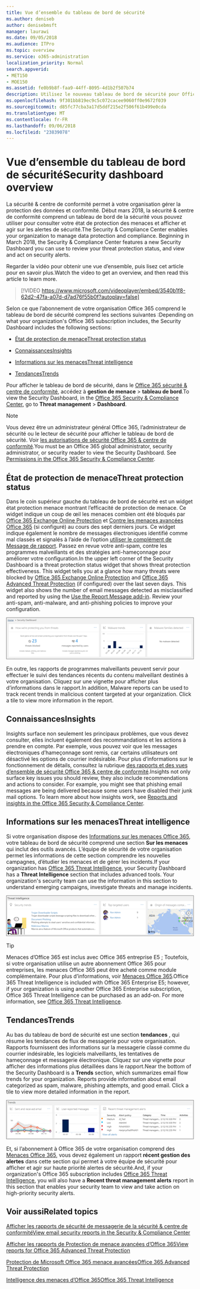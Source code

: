 ```yaml
---
title: Vue d’ensemble du tableau de bord de sécurité
ms.author: deniseb
author: denisebmsft
manager: laurawi
ms.date: 09/05/2018
ms.audience: ITPro
ms.topic: overview
ms.service: o365-administration
localization_priority: Normal
search.appverid:
- MET150
- MOE150
ms.assetid: fe0b9b8f-faa9-44ff-8095-4d1b2f507b74
description: Utilisez le nouveau tableau de bord de sécurité pour Office 365 threat protection état, de révision et d’afficher et agir sur les alertes de sécurité.
ms.openlocfilehash: 9f301bb819ec9c5c072cacee9060ff0e9672f039
ms.sourcegitcommit: d85fc77cba3a17d5ddf215e2f506f61b499e0cda
ms.translationtype: MT
ms.contentlocale: fr-FR
ms.lasthandoff: 09/06/2018
ms.locfileid: "23839078"
---
```

# <a name="security-dashboard-overview"></a><span data-ttu-id="92ff8-103">Vue d’ensemble du tableau de bord de sécurité</span><span class="sxs-lookup"><span data-stu-id="92ff8-103">Security dashboard overview</span></span>

<span data-ttu-id="92ff8-p101">La sécurité &amp; centre de conformité permet à votre organisation gérer la protection des données et conformité. Début mars 2018, la sécurité &amp; centre de conformité comprend un tableau de bord de la sécurité vous pouvez utiliser pour consulter votre état de protection des menaces et afficher et agir sur les alertes de sécurité.</span><span class="sxs-lookup"><span data-stu-id="92ff8-p101">The Security &amp; Compliance Center enables your organization to manage data protection and compliance. Beginning in March 2018, the Security &amp; Compliance Center features a new Security Dashboard you can use to review your threat protection status, and view and act on security alerts.</span></span> 
  
<span data-ttu-id="92ff8-106">Regarder la vidéo pour obtenir une vue d’ensemble, puis lisez cet article pour en savoir plus.</span><span class="sxs-lookup"><span data-stu-id="92ff8-106">Watch the video to get an overview, and then read this article to learn more.</span></span>
  
> [!VIDEO https://www.microsoft.com/videoplayer/embed/3540b1f8-62d2-47fa-a07d-d7ad76f55b0f?autoplay=false]
  
<span data-ttu-id="92ff8-107">Selon ce que l’abonnement de votre organisation Office 365 comprend le tableau de bord de sécurité comprend les sections suivantes :</span><span class="sxs-lookup"><span data-stu-id="92ff8-107">Depending on what your organization's Office 365 subscription includes, the Security Dashboard includes the following sections:</span></span>
  
- [<span data-ttu-id="92ff8-108">État de protection de menace</span><span class="sxs-lookup"><span data-stu-id="92ff8-108">Threat protection status</span></span>](#threat-protection-status)
    
- [<span data-ttu-id="92ff8-109">Connaissances</span><span class="sxs-lookup"><span data-stu-id="92ff8-109">Insights</span></span>](#insights)
    
- [<span data-ttu-id="92ff8-110">Informations sur les menaces</span><span class="sxs-lookup"><span data-stu-id="92ff8-110">Threat intelligence</span></span>](#threat-intelligence)
    
- [<span data-ttu-id="92ff8-111">Tendances</span><span class="sxs-lookup"><span data-stu-id="92ff8-111">Trends</span></span>](#trends)
    
<span data-ttu-id="92ff8-112">Pour afficher le tableau de bord de sécurité, dans le [Office 365 sécurité &amp; centre de conformité](go-to-the-securitycompliance-center.md), accédez à **gestion de menace** \> **tableau de bord**.</span><span class="sxs-lookup"><span data-stu-id="92ff8-112">To view the Security Dashboard, in the [Office 365 Security &amp; Compliance Center](go-to-the-securitycompliance-center.md), go to **Threat management** \> **Dashboard**.</span></span>
  
> [!NOTE]
> <span data-ttu-id="92ff8-p102">Vous devez être un administrateur général Office 365, l’administrateur de sécurité ou le lecteur de sécurité pour afficher le tableau de bord de sécurité. Voir [les autorisations de sécurité Office 365 &amp; centre de conformité](permissions-in-the-security-and-compliance-center.md).</span><span class="sxs-lookup"><span data-stu-id="92ff8-p102">You must be an Office 365 global administrator, security administrator, or security reader to view the Security Dashboard. See [Permissions in the Office 365 Security &amp; Compliance Center](permissions-in-the-security-and-compliance-center.md).</span></span> 
  
## <a name="threat-protection-status"></a><span data-ttu-id="92ff8-115">État de protection de menace</span><span class="sxs-lookup"><span data-stu-id="92ff8-115">Threat protection status</span></span>

<span data-ttu-id="92ff8-p103">Dans le coin supérieur gauche du tableau de bord de sécurité est un widget état protection menace montrant l’efficacité de protection de menace. Ce widget indique un coup de œil les menaces combien ont été bloqués par [Office 365 Exchange Online Protection](anti-spam-protection.md) et [Contre les menaces avancées Office 365](office-365-atp.md) (si configuré) au cours des sept derniers jours. Ce widget indique également le nombre de messages électroniques identifié comme mal classés et signalés à l’aide de l’option [utiliser le complément de Message de rapport](https://support.office.com/article/b5caa9f1-cdf3-4443-af8c-ff724ea719d2). Passez en revue votre anti-spam, contre les programmes malveillants et des stratégies anti-hameçonnage pour améliorer votre configuration.</span><span class="sxs-lookup"><span data-stu-id="92ff8-p103">In the upper left corner of the Security Dashboard is a threat protection status widget that shows threat protection effectiveness. This widget tells you at a glance how many threats were blocked by [Office 365 Exchange Online Protection](anti-spam-protection.md) and [Office 365 Advanced Threat Protection](office-365-atp.md) (if configured) over the last seven days. This widget also shows the number of email messages detected as misclassified and reported by using the [Use the Report Message add-in](https://support.office.com/article/b5caa9f1-cdf3-4443-af8c-ff724ea719d2). Review your anti-spam, anti-malware, and anti-phishing policies to improve your configuration.</span></span>
  
![Widgets de protection de menace en haut du tableau de bord de sécurité](media/5c7c644e-6b01-4bf8-b991-f6ba0fdc5717.png)
  
<span data-ttu-id="92ff8-p104">En outre, les rapports de programmes malveillants peuvent servir pour effectuer le suivi des tendances récents du contenu malveillant destinés à votre organisation. Cliquez sur une vignette pour afficher plus d’informations dans le rapport.</span><span class="sxs-lookup"><span data-stu-id="92ff8-p104">In addition, Malware reports can be used to track recent trends in malicious content targeted at your organization. Click a tile to view more information in the report.</span></span>
  
## <a name="insights"></a><span data-ttu-id="92ff8-123">Connaissances</span><span class="sxs-lookup"><span data-stu-id="92ff8-123">Insights</span></span>

<span data-ttu-id="92ff8-p105">Insights surface non seulement les principaux problèmes, que vous devez consulter, elles incluent également des recommandations et les actions à prendre en compte. Par exemple, vous pouvez voir que les messages électroniques d’hameçonnage sont remis, car certains utilisateurs ont désactivé les options de courrier indésirable. Pour plus d’informations sur le fonctionnement de détails, consultez la rubrique [des rapports et des vues d’ensemble de sécurité Office 365 &amp; centre de conformité](reports-and-insights-in-security-and-compliance.md).</span><span class="sxs-lookup"><span data-stu-id="92ff8-p105">Insights not only surface key issues you should review, they also include recommendations and actions to consider. For example, you might see that phishing email messages are being delivered because some users have disabled their junk mail options. To learn more about how insights work, see [Reports and insights in the Office 365 Security &amp; Compliance Center](reports-and-insights-in-security-and-compliance.md).</span></span>
  
## <a name="threat-intelligence"></a><span data-ttu-id="92ff8-127">Informations sur les menaces</span><span class="sxs-lookup"><span data-stu-id="92ff8-127">Threat intelligence</span></span>

<span data-ttu-id="92ff8-p106">Si votre organisation dispose des [Informations sur les menaces Office 365](office-365-ti.md), votre tableau de bord de sécurité comprend une section **Sur les menaces** qui inclut des outils avancés. L’équipe de sécurité de votre organisation permet les informations de cette section comprendre les nouvelles campagnes, d’étudier les menaces et de gérer les incidents.</span><span class="sxs-lookup"><span data-stu-id="92ff8-p106">If your organization has [Office 365 Threat Intelligence](office-365-ti.md), your Security Dashboard has a **Threat Intelligence** section that includes advanced tools. Your organization's security team can use the information in this section to understand emerging campaigns, investigate threats and manage incidents.</span></span> 
  
![Informations sur les menaces permet de comprendre les attaques ciblées vers votre organisation](media/6ce67cf2-3bbb-4008-9c55-1b4c7af0471f.png)
  
> [!TIP]
> <span data-ttu-id="92ff8-p107">Menaces d’Office 365 est inclus avec Office 365 entreprise E5 ; Toutefois, si votre organisation utilise un autre abonnement Office 365 pour entreprises, les menaces Office 365 peut être acheté comme module complémentaire. Pour plus d’informations, voir [Menaces Office 365](office-365-ti.md).</span><span class="sxs-lookup"><span data-stu-id="92ff8-p107">Office 365 Threat Intelligence is included with Office 365 Enterprise E5; however, if your organization is using another Office 365 Enterprise subscription, Office 365 Threat Intelligence can be purchased as an add-on. For more information, see [Office 365 Threat Intelligence](office-365-ti.md).</span></span> 
  
## <a name="trends"></a><span data-ttu-id="92ff8-133">Tendances</span><span class="sxs-lookup"><span data-stu-id="92ff8-133">Trends</span></span>

<span data-ttu-id="92ff8-p108">Au bas du tableau de bord de sécurité est une section **tendances** , qui résume les tendances de flux de messagerie pour votre organisation. Rapports fournissent des informations sur la messagerie classé comme du courrier indésirable, les logiciels malveillants, les tentatives de hameçonnage et messagerie électronique. Cliquez sur une vignette pour afficher des informations plus détaillées dans le rapport.</span><span class="sxs-lookup"><span data-stu-id="92ff8-p108">Near the bottom of the Security Dashboard is a **Trends** section, which summarizes email flow trends for your organization. Reports provide information about email categorized as spam, malware, phishing attempts, and good email. Click a tile to view more detailed information in the report.</span></span> 
  
![La section tendances résume les tendances de flux de messagerie de l’organisation](media/edec55c0-59f4-4510-ae91-4a50b7b3cd93.png)
  
<span data-ttu-id="92ff8-138">Et, si l’abonnement à Office 365 de votre organisation comprend des [Menaces Office 365](office-365-ti.md), vous devez également un rapport **récent gestion des alertes** dans cette section qui permet à votre équipe de sécurité pour afficher et agir sur haute priorité alertes de sécurité.</span><span class="sxs-lookup"><span data-stu-id="92ff8-138">And, if your organization's Office 365 subscription includes [Office 365 Threat Intelligence](office-365-ti.md), you will also have a **Recent threat management alerts** report in this section that enables your security team to view and take action on high-priority security alerts.</span></span> 
  
## <a name="related-topics"></a><span data-ttu-id="92ff8-139">Voir aussi</span><span class="sxs-lookup"><span data-stu-id="92ff8-139">Related topics</span></span>

[<span data-ttu-id="92ff8-140">Afficher les rapports de sécurité de messagerie de la sécurité &amp; centre de conformité</span><span class="sxs-lookup"><span data-stu-id="92ff8-140">View email security reports in the Security &amp; Compliance Center</span></span>](view-email-security-reports.md)
  
[<span data-ttu-id="92ff8-141">Afficher les rapports de Protection de menace avancées d’Office 365</span><span class="sxs-lookup"><span data-stu-id="92ff8-141">View reports for Office 365 Advanced Threat Protection</span></span>](view-reports-for-atp.md)
  
[<span data-ttu-id="92ff8-142">Protection de Microsoft Office 365 menace avancées</span><span class="sxs-lookup"><span data-stu-id="92ff8-142">Office 365 Advanced Threat Protection</span></span>](office-365-atp.md)
  
[<span data-ttu-id="92ff8-143">Intelligence des menaces d’Office 365</span><span class="sxs-lookup"><span data-stu-id="92ff8-143">Office 365 Threat Intelligence</span></span>](office-365-ti.md)
  


